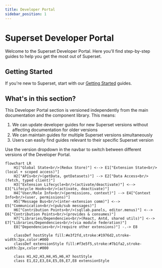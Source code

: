 ```yaml
---
title: Developer Portal
sidebar_position: 1
---
```


# Superset Developer Portal

Welcome to the Superset Developer Portal. Here you'll find step-by-step guides to help you get the most out of Superset.

## Getting Started

If you're new to Superset, start with our [Getting Started](/developer_portal/getting-started) guides.

## What's in this section?

This Developer Portal section is versioned independently from the main documentation and the component library. This means:

1. We can update developer guides for new Superset versions without affecting documentation for older versions
2. We can maintain guides for multiple Superset versions simultaneously
3. Users can easily find guides relevant to their specific Superset version

Use the version dropdown in the navbar to switch between different versions of the Developer Portal.

```mermaid
flowchart LR
    H1["Global State<br/>(Redux Store)"] <--> E1["Extension State<br/>(local + scoped access)"]
    H2["APIs<br/>(getData, getDatasets)"] --> E2["Data Access<br/>(fetch, typed client)"]
    H3["Extension Lifecycle<br/>(activate/deactivate)"] <--> E3["Lifecycle Hooks<br/>(activate, deactivate)"]
    H4["User/Role Info<br/>(permissions, context)"] --> E4["Context Info<br/>(user, permissions)"]
    H5["Message Bus<br/>(inter-extension comm)"] <--> E5["Communication<br/>(pub/sub messages)"]
    H6["Contribution Points<br/>(sqllab.panels, editor.menus)"] <--> E6["Contribution Points<br/>(provides & consumes)"]
    H7["Libraries/Dependencies<br/>(React, Antd, shared utils)"] <--> E7["Libraries/Dependencies<br/>(via module federation)"]
    E8["Dependencies<br/>(require other extensions)"] -.-> E8

    classDef hostStyle fill:#e3f2fd,stroke:#1976d2,stroke-width:2px,color:#000
    classDef extensionStyle fill:#f3e5f5,stroke:#7b1fa2,stroke-width:2px,color:#000

    class H1,H2,H3,H4,H5,H6,H7 hostStyle
    class E1,E2,E3,E4,E5,E6,E7,E8 extensionStyle
```  

